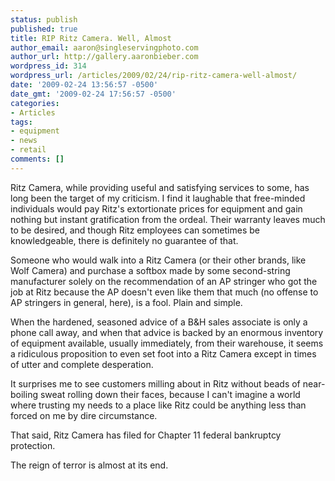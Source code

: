 ```yaml
---
status: publish
published: true
title: RIP Ritz Camera. Well, Almost
author_email: aaron@singleservingphoto.com
author_url: http://gallery.aaronbieber.com
wordpress_id: 314
wordpress_url: /articles/2009/02/24/rip-ritz-camera-well-almost/
date: '2009-02-24 13:56:57 -0500'
date_gmt: '2009-02-24 17:56:57 -0500'
categories:
- Articles
tags:
- equipment
- news
- retail
comments: []
---
```

Ritz Camera, while providing useful and satisfying services to some, has
long been the target of my criticism. I find it laughable that
free-minded individuals would pay Ritz's extortionate prices for
equipment and gain nothing but instant gratification from the ordeal.
Their warranty leaves much to be desired, and though Ritz employees can
sometimes be knowledgeable, there is definitely no guarantee of that.

Someone who would walk into a Ritz Camera (or their other brands, like
Wolf Camera) and purchase a softbox made by some second-string
manufacturer solely on the recommendation of an AP stringer who got the
job at Ritz because the AP doesn't even like them that much (no offense
to AP stringers in general, here), is a fool. Plain and simple.

When the hardened, seasoned advice of a B&H sales associate is only a
phone call away, and when that advice is backed by an enormous inventory
of equipment available, usually immediately, from their warehouse, it
seems a ridiculous proposition to even set foot into a Ritz Camera
except in times of utter and complete desperation.

It surprises me to see customers milling about in Ritz without beads of
near-boiling sweat rolling down their faces, because I can't imagine a
world where trusting my needs to a place like Ritz could be anything
less than forced on me by dire circumstance.

That said, Ritz Camera has filed for Chapter 11 federal bankruptcy
protection.

The reign of terror is almost at its end.
